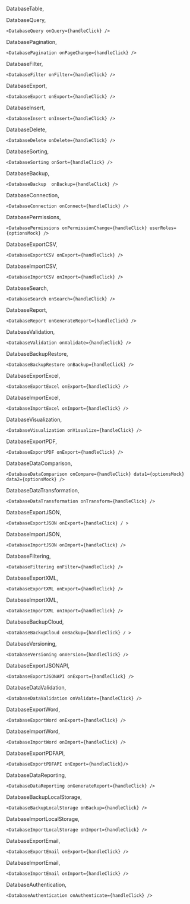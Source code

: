 DatabaseTable,

DatabaseQuery,

    <DatabaseQuery onQuery={handleClick} />

DatabasePagination,

    <DatabasePagination onPageChange={handleClick} />

DatabaseFilter,

    <DatabaseFilter onFilter={handleClick} />

DatabaseExport,

    <DatabaseExport onExport={handleClick} />

DatabaseInsert,

    <DatabaseInsert onInsert={handleClick} />

DatabaseDelete,

    <DatabaseDelete onDelete={handleClick} />

DatabaseSorting,

    <DatabaseSorting onSort={handleClick} />

DatabaseBackup,

    <DatabaseBackup  onBackup={handleClick} />

DatabaseConnection,

    <DatabaseConnection onConnect={handleClick} />

DatabasePermissions,

    <DatabasePermissions onPermissionChange={handleClick} userRoles={optionsMock} />

DatabaseExportCSV,

    <DatabaseExportCSV onExport={handleClick} />

DatabaseImportCSV,

    <DatabaseImportCSV onImport={handleClick} />

DatabaseSearch,

    <DatabaseSearch onSearch={handleClick} />

DatabaseReport,

    <DatabaseReport onGenerateReport={handleClick} />

DatabaseValidation,

    <DatabaseValidation onValidate={handleClick} />

DatabaseBackupRestore,

    <DatabaseBackupRestore onBackup={handleClick} />

DatabaseExportExcel,

    <DatabaseExportExcel onExport={handleClick} />

DatabaseImportExcel,

    <DatabaseImportExcel onImport={handleClick} />

DatabaseVisualization,

    <DatabaseVisualization onVisualize={handleClick} />

DatabaseExportPDF,

    <DatabaseExportPDF onExport={handleClick} />

DatabaseDataComparison,

    <DatabaseDataComparison onCompare={handleClick} data1={optionsMock} data2={optionsMock} />

DatabaseDataTransformation,

    <DatabaseDataTransformation onTransform={handleClick} />

DatabaseExportJSON,

    <DatabaseExportJSON onExport={handleClick} / >

DatabaseImportJSON,

    <DatabaseImportJSON onImport={handleClick} />

DatabaseFiltering,

    <DatabaseFiltering onFilter={handleClick} />

DatabaseExportXML,

    <DatabaseExportXML onExport={handleClick} />

DatabaseImportXML,

    <DatabaseImportXML onImport={handleClick} />

DatabaseBackupCloud,

    <DatabaseBackupCloud onBackup={handleClick} / >

DatabaseVersioning,

    <DatabaseVersioning onVersion={handleClick} />

DatabaseExportJSONAPI,

    <DatabaseExportJSONAPI onExport={handleClick} />

DatabaseDataValidation,

    <DatabaseDataValidation onValidate={handleClick} />

DatabaseExportWord,

    <DatabaseExportWord onExport={handleClick} />

DatabaseImportWord,

    <DatabaseImportWord onImport={handleClick} />

DatabaseExportPDFAPI,

    <DatabaseExportPDFAPI onExport={handleClick}/>

DatabaseDataReporting,

    <DatabaseDataReporting onGenerateReport={handleClick} />

DatabaseBackupLocalStorage,

    <DatabaseBackupLocalStorage onBackup={handleClick} />

DatabaseImportLocalStorage,

    <DatabaseImportLocalStorage onImport={handleClick} />

DatabaseExportEmail,

    <DatabaseExportEmail onExport={handleClick} />

DatabaseImportEmail,

    <DatabaseImportEmail onImport={handleClick} />

DatabaseAuthentication,

    <DatabaseAuthentication onAuthenticate={handleClick} />
